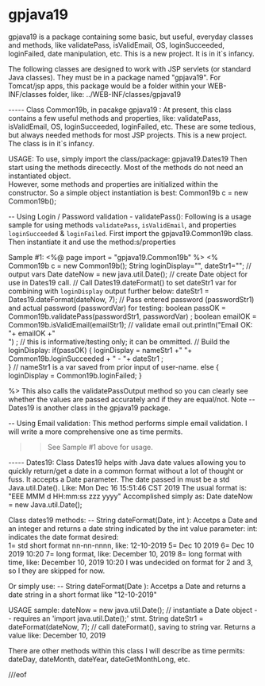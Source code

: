 # gpjava19
gpjava19 is a package containing some basic, but useful, everyday classes and methods, like  validatePass, isValidEmail, OS, loginSucceeded, loginFailed, date manipulation, etc. This is a new project.  It is in it`s infancy.


The following classes are designed to work with JSP servlets (or standard Java classes).  They must be in a package named "gpjava19".  For Tomcat/jsp apps, this package would be a folder  within your WEB-INF/classes folder, like:
  ../WEB-INF/classes/gpjava19
  
  
----- Class Common19b,  in pacakge gpjava19 :
At present, this class contains a few useful methods and properties, like:
  validatePass, isValidEmail, OS, loginSucceeded, loginFailed, etc.
These are some tedious, but always needed methods for most JSP projects.
This is a new project.  The class is in it`s infancy.

USAGE:
To use, simply import the class/package:  gpjava19.Dates19
Then start using the methods direcectly.  Most of the methods do not need an instantiated object.  
However, some methods and properties are initialized within the constructor.  So a simple object instantiation is best:
  Common19b c = new Common19b();

-- Using Login / Password validation - validatePass():
Following is a usage sample for using methods `validatePass`, `isValidEmail`, and properties `loginSucceeded` & `loginFailed`.  First import the  gpjava19.Common19b class.  Then instantiate it  and use the method:s/properties

Sample #1:
  <%@ page import = "gpjava19.Common19b" %>
  <%
  Common19b c = new Common19b();
  String loginDisplay="", dateStr1="";    // output vars
  Date dateNow = new java.util.Date();   // create Date object for use in Dates19 call.
  // Call Dates19.dateFormat() to set dateStr1 var for combining with `loginDisplay` output further below:
  dateStr1 = Dates19.dateFormat(dateNow, 7);
  // Pass entered password (passwordStr1) and actual password (passwordVar) for testing:
  boolean passOK = Common19b.validatePass(passwordStr1, passwordVar) ;
  boolean emailOK = Common19b.isValidEmail(emailStr1);   // validate email
  out.println("Email OK: "+ emailOK +"<br/>") ;    // this is informative/testing only; it can be ommitted.
  // Build the loginDisplay:
  if(passOK) {
    loginDisplay = nameStr1 +" "+ Common19b.loginSucceeded + " - "+ dateStr1 ;    
  }  // nameStr1 is a var saved from prior input of user-name.
  else {   loginDisplay = Common19b.loginFailed;   }

  %>
This also calls the validatePassOutput method so you can clearly see whether the values are passed accurately and if they are equal/not.
Note -- Dates19 is another class in the gpjava19 package.


-- Using Email validation:
This method performs simple email validation.  I will write a more comprehensive one as time permits.
>> See Sample #1 above for usage.


----- Dates19:
Class Dates19 helps with Java date values allowing you to quickly return/get a date in a common format without a lot of thought or fuss.  It accepts a Date parameter.  The date passed in must be a  std  Java.util.Date().
Like:  Mon Dec 16 15:51:46 CST 2019
The usual format is:  "EEE MMM d HH:mm:ss zzz yyyy"
Accomplished simply as:  Date dateNow = new Java.util.Date();

Class dates19 methods:
-- String dateFormat(Date, int ):  Accetps a Date and an integer and returns a date string indicated by the int value parameter:
   int:  indicates the date format desired:  
   1= std short format nn-nn-nnnn, like:  12-10-2019
   5= Dec 10 2019
   6= Dec 10 2019 10:20
   7= long format, like:   December 10, 2019
   8= long format with time, like:  	December 10, 2019 10:20
I was undecided on  format for 2 and 3, so I they are skipped for now.

Or simply use:
-- String dateFormat(Date ):  Accetps a Date and returns a date string in a short format like  "12-10-2019"

USAGE sample:
  dateNow = new java.util.Date();     // instantiate a Date object -- requires an  'import java.util.Date();' stmt.
  String dateStr1 = dateFormat(dateNow, 7);   // call dateFormat(), saving to string var.
Returns a value like:   December 10, 2019

There are other methods within this class I will describe as time permits:
dateDay, dateMonth, dateYear, dateGetMonthLong, etc.




///eof


